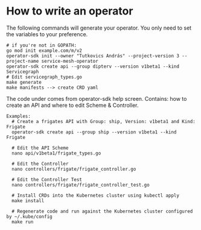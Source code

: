 # How to write an operator 
The following commands will generate your operator. You only need to set the variables to your preference. 

```
# if you're not in GOPATH:
go mod init example.com/m/v2
operator-sdk init --owner "Tutkovics András" --project-version 3 --project-name service-mesh-operator
operator-sdk create api --group dipterv --version v1beta1 --kind Servicegraph
# Edit servicegraph_types.go
make generate 
make manifests --> create CRD yaml
```

The code under comes from operator-sdk help screen. Contains: how to create an API and where to edit Scheme & Controller.

```
Examples:
  # Create a frigates API with Group: ship, Version: v1beta1 and Kind: Frigate
  operator-sdk create api --group ship --version v1beta1 --kind Frigate

  # Edit the API Scheme
  nano api/v1beta1/frigate_types.go

  # Edit the Controller
  nano controllers/frigate/frigate_controller.go

  # Edit the Controller Test
  nano controllers/frigate/frigate_controller_test.go

  # Install CRDs into the Kubernetes cluster using kubectl apply
  make install

  # Regenerate code and run against the Kubernetes cluster configured by ~/.kube/config
  make run
```
